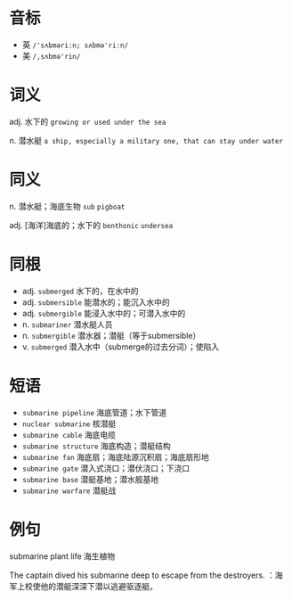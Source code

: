 # 音标

- 英 `/'sʌbməriːn; sʌbmə'riːn/`
- 美 `/,sʌbmə'rin/`

# 词义

adj. 水下的
`growing or used under the sea`

n. 潜水艇
`a ship, especially a military one, that can stay under water`

# 同义

n. 潜水艇；海底生物
`sub` `pigboat`

adj. [海洋]海底的；水下的
`benthonic` `undersea`

# 同根

- adj. `submerged` 水下的，在水中的
- adj. `submersible` 能潜水的；能沉入水中的
- adj. `submergible` 能浸入水中的；可潜入水中的
- n. `submariner` 潜水艇人员
- n. `submergible` 潜水器；潜艇（等于submersible）
- v. `submerged` 潜入水中（submerge的过去分词）；使陷入

# 短语

- `submarine pipeline` 海底管道；水下管道
- `nuclear submarine` 核潜艇
- `submarine cable` 海底电缆
- `submarine structure` 海底构造；潜艇结构
- `submarine fan` 海底扇；海底陆源沉积扇；海底扇形地
- `submarine gate` 潜入式浇口；潜伏浇口；下浇口
- `submarine base` 潜艇基地；潜水舰基地
- `submarine warfare` 潜艇战

# 例句

submarine plant life
海生植物

The captain dived his submarine deep to escape from the destroyers.
：海军上校使他的潜艇深深下潜以逃避驱逐艇。



